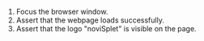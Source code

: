1. Focus the browser window.
2. Assert that the webpage loads successfully.
3. Assert that the logo "noviSplet" is visible on the page.